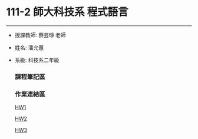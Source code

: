 # 111-2 師大科技系 程式語言
---
  * 授課教師: 蔡芸琤 老師
  * 姓名: 潘允蕙
  * 系級: 科技系二年級
      ### 課程筆記區
      ### 作業連結區
       [HW1](https://github.com/PYH1107/PL/blob/main/HW%201.ipynb) 
       
       [HW2](https://github.com/PYH1107/PL/blob/main/Untitled2.ipynb)
       
       [HW3](https://github.com/PYH1107/PL/blob/main/HW%203.ipynb)
